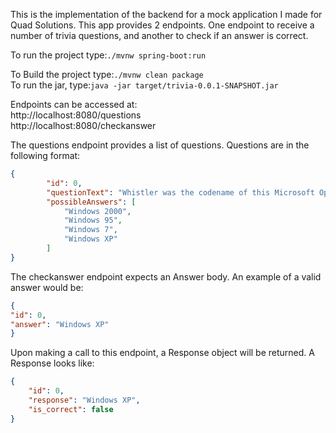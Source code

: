 This is the implementation of the backend for a mock application
I made for Quad Solutions. This app provides 2 endpoints. One endpoint
to receive a number of trivia questions, and another to check if an 
answer is correct.

To run the project type:`./mvnw spring-boot:run`

To Build the project type:`./mvnw clean package` \
To run the jar, type:`java -jar target/trivia-0.0.1-SNAPSHOT.jar`

Endpoints can be accessed at: \
http://localhost:8080/questions \
http://localhost:8080/checkanswer

The questions endpoint provides a list of questions. Questions are in the following format:
```json
{
        "id": 0,
        "questionText": "Whistler was the codename of this Microsoft Operating System.",
        "possibleAnswers": [
            "Windows 2000",
            "Windows 95",
            "Windows 7",
            "Windows XP"
        ]
}

```

The checkanswer endpoint expects an Answer body. An example of a valid answer would be: 
```json
{ 
"id": 0, 
"answer": "Windows XP" 
}
```

Upon making a call to this endpoint, a Response object will be returned. A Response looks like:
```json
{
    "id": 0,
    "response": "Windows XP",
    "is_correct": false
}
```
